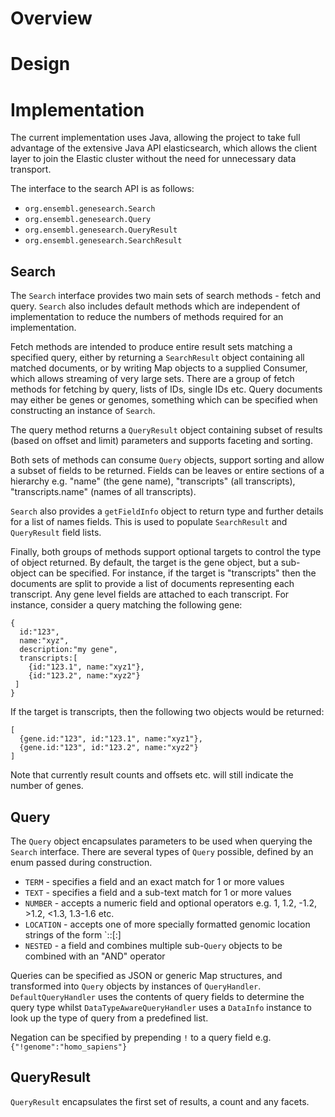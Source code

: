 # Overview

# Design


# Implementation

The current implementation uses Java, allowing the project to take full advantage of the extensive Java API elasticsearch, which allows the client layer to join the Elastic cluster without the need for unnecessary data transport. 

The interface to the search API is as follows:
* `org.ensembl.genesearch.Search`
* `org.ensembl.genesearch.Query`
* `org.ensembl.genesearch.QueryResult`
* `org.ensembl.genesearch.SearchResult`

## Search
The `Search` interface provides two main sets of search methods - fetch and query. `Search` also includes default methods which are independent of implementation to reduce the numbers of methods required for an implementation.

Fetch methods are intended to produce entire result sets matching a specified query, either by returning a `SearchResult` object containing all matched documents, or by writing Map objects to a supplied Consumer, which allows streaming of very large sets. There are a group of fetch methods for fetching by query, lists of IDs, single IDs etc. Query documents may either be genes or genomes, something which can be specified when constructing an instance of `Search`.

The query method returns a `QueryResult` object containing subset of results (based on offset and limit) parameters and supports faceting and sorting.

Both sets of methods can consume `Query` objects, support sorting and allow a subset of fields to be returned. Fields can be leaves or entire sections of a hierarchy e.g. "name" (the gene name), "transcripts" (all transcripts), "transcripts.name" (names of all transcripts).

`Search` also provides a `getFieldInfo` object to return type and further details for a list of names fields. This is used to populate `SearchResult` and `QueryResult` field lists.

Finally, both groups of methods support optional targets to control the type of object returned. By default, the target is the gene object, but a sub-object can be specified. For instance, if the target is "transcripts" then the documents are split to provide a list of documents representing each transcript. Any gene level fields are attached to each transcript. For instance, consider a query matching the following gene:
```
{
  id:"123", 
  name:"xyz", 
  description:"my gene", 
  transcripts:[
    {id:"123.1", name:"xyz1"}, 
    {id:"123.2", name:"xyz2"}
 ]
}
```
If the target is transcripts, then the following two objects would be returned:
```
[
  {gene.id:"123", id:"123.1", name:"xyz1"},
  {gene.id:"123", id:"123.2", name:"xyz2"}
]
```
Note that currently result counts and offsets etc. will still indicate the number of genes.

## Query
The `Query` object encapsulates parameters to be used when querying the `Search` interface. There are several types of `Query` possible, defined by an enum passed during construction.
* `TERM` - specifies a field and an exact match for 1 or more values
* `TEXT` - specifies a field and a sub-text match for 1 or more values
* `NUMBER` - accepts a numeric field and optional operators e.g. 1, 1.2, -1.2, >1.2, <1.3, 1.3-1.6 etc.
* `LOCATION` - accepts one of more specially formatted genomic location strings of the form `<name>:<start>:<end>[:<strand>]
* `NESTED` - a field and combines multiple sub-`Query` objects to be combined with an "AND" operator

Queries can be specified as JSON or generic Map structures, and transformed into `Query` objects by instances of `QueryHandler`. `DefaultQueryHandler` uses the contents of query fields to determine the query type whilst `DataTypeAwareQueryHandler` uses a `DataInfo` instance to look up the type of query from a predefined list.

Negation can be specified by prepending `!` to a query field e.g. `{"!genome":"homo_sapiens"}`

## QueryResult
`QueryResult` encapsulates the first set of results, a count and any facets.